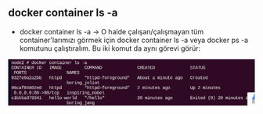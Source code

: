 ## docker container ls -a

- docker container ls -a -> O halde çalışan/çalışmayan tüm container'larımızı görmek için docker container ls -a veya docker ps -a komutunu çalıştıralım. Bu iki komut da aynı görevi görür:

![name](https://github.com/ibrahimdoss/Docker/blob/924fabf96c5a17b536b9691993d378c3a4f505a9/Images/ls.png)